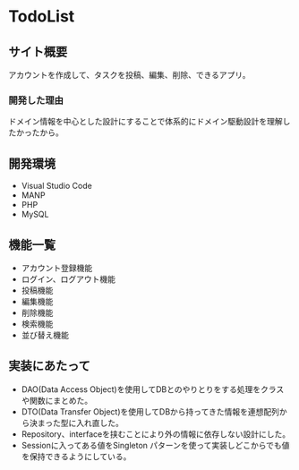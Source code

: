 # TodoList

## サイト概要
アカウントを作成して、タスクを投稿、編集、削除、できるアプリ。

### 開発した理由
ドメイン情報を中心とした設計にすることで体系的にドメイン駆動設計を理解したかったから。

## 開発環境
- Visual Studio Code
- MANP
- PHP
- MySQL


## 機能一覧
- アカウント登録機能
- ログイン、ログアウト機能
- 投稿機能
- 編集機能
- 削除機能
- 検索機能
- 並び替え機能

## 実装にあたって
- DAO(Data Access Object)を使用してDBとのやりとりをする処理をクラスや関数にまとめた。
- DTO(Data Transfer Object)を使用してDBから持ってきた情報を連想配列から決まった型に入れ直した。
- Repository、interfaceを挟むことにより外の情報に依存しない設計にした。
- Sessionに入ってある値をSingleton パターンを使って実装しどこからでも値を保持できるようにしている。

